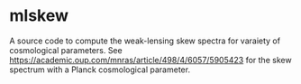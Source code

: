 # mlskew

A source code to compute the weak-lensing skew spectra for varaiety of cosmological parameters. 
See https://academic.oup.com/mnras/article/498/4/6057/5905423 for the skew spectrum with a Planck cosmological parameter.
